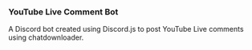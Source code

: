 ### YouTube Live Comment Bot
A Discord bot created using Discord.js to post YouTube Live comments using chatdownloader.